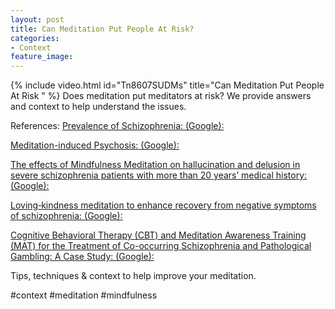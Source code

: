 ```yaml
---
layout: post
title: Can Meditation Put People At Risk?
categories:
- Context
feature_image: 
---
```


{% include video.html id="Tn8607SUDMs" title="Can Meditation Put People At Risk " %}
Does meditation put meditators at risk? We provide answers and context to help understand the issues.

References: 
[Prevalence of Schizophrenia: (Google):](http://nimh.nih.gov/health/statistics/schizophrenia)

[Meditation-induced Psychosis: (Google):](http://pubmed.ncbi.nlm.nih.gov/17848828/)

[The effects of Mindfulness Meditation on hallucination and delusion in severe schizophrenia patients with more than 20 years’ medical history:(Google):](http://ncbi.nlm.nih.gov/pmc/articles/PMC6436583/)

[Loving‐kindness meditation to enhance recovery from negative symptoms of schizophrenia: (Google):](http://onlinelibrary.wiley.com/doi/abs/10.1002/jclp.20591)

[Cognitive Behavioral Therapy (CBT) and Meditation Awareness Training (MAT) for the Treatment of Co-occurring Schizophrenia and Pathological Gambling: A Case Study: (Google):](http://link.springer.com/article/10.1007/s11469-013-9460-3)


Tips, techniques & context to help improve your meditation. 

#context #meditation #mindfulness 